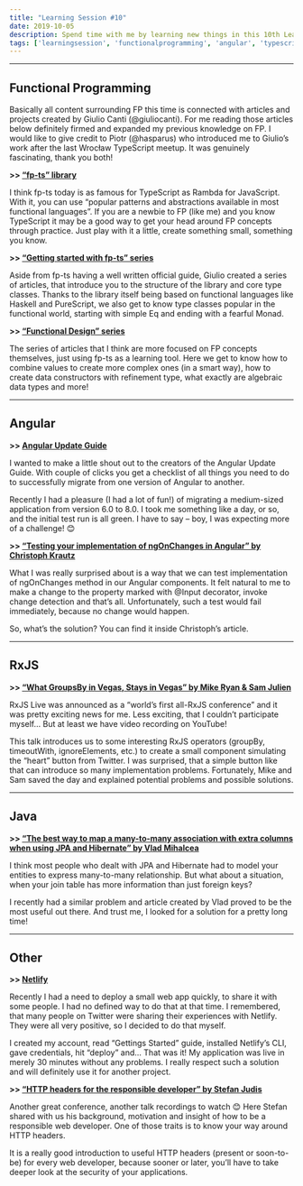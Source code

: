 ```yaml
---
title: "Learning Session #10"
date: 2019-10-05
description: Spend time with me by learning new things in this 10th Learning Session!
tags: ['learningsession', 'functionalprogramming', 'angular', 'typescript', 'rxjs', 'java', 'tools']
---
```


---

## Functional Programming

Basically all content surrounding FP this time is connected with articles and projects created by Giulio Canti (@giuliocanti). For me reading those articles below definitely firmed and expanded my previous knowledge on FP. I would like to give credit to Piotr (@hasparus) who introduced me to Giulio’s work after the last Wrocław TypeScript meetup. It was genuinely fascinating, thank you both!

**\>> [“fp-ts” library](https://gcanti.github.io/fp-ts/)**

I think fp-ts today is as famous for TypeScript as Rambda for JavaScript. With it, you can use “popular patterns and abstractions available in most functional languages”. If you are a newbie to FP (like me) and you know TypeScript it may be a good way to get your head around FP concepts through practice. Just play with it a little, create something small, something you know.

**\>> [“Getting started with fp-ts” series](https://dev.to/gcanti/getting-started-with-fp-ts-setoid-39f3)**

Aside from fp-ts having a well written official guide, Giulio created a series of articles, that introduce you to the structure of the library and core type classes. Thanks to the library itself being based on functional languages like Haskell and PureScript, we also get to know type classes popular in the functional world, starting with simple Eq and ending with a fearful Monad.

**\>> [“Functional Design” series](https://dev.to/gcanti/functional-design-combinators-14pn)**

The series of articles that I think are more focused on FP concepts themselves, just using fp-ts as a learning tool. Here we get to know how to combine values to create more complex ones (in a smart way), how to create data constructors with refinement type, what exactly are algebraic data types and more! 

---

## Angular

**\>> [Angular Update Guide](https://update.angular.io/)**

I wanted to make a little shout out to the creators of the Angular Update Guide. With couple of clicks you get a checklist of all things you need to do to successfully migrate from one version of Angular to another.

Recently I had a pleasure (I had a lot of fun!) of migrating a medium-sized application from version 6.0 to 8.0. I took me something like a day, or so, and the initial test run is all green. I have to say – boy, I was expecting more of a challenge! 😊

**\>> [“Testing your implementation of ngOnChanges in Angular” by Christoph Krautz](https://medium.com/@christophkrautz/testing-ngonchanges-in-angular-components-bbb3b4650ee8)**

What I was really surprised about is a way that we can test implementation of ngOnChanges method in our Angular components. It felt natural to me to make a change to the property marked with @Input decorator, invoke change detection and that’s all. Unfortunately, such a test would fail immediately, because no change would happen.

So, what’s the solution? You can find it inside Christoph’s article.

---

## RxJS

**\>> [“What GroupsBy in Vegas, Stays in Vegas” by Mike Ryan & Sam Julien](https://www.youtube.com/watch?v=hsr4ArAsOL4)**

RxJS Live was announced as a “world’s first all-RxJS conference” and it was pretty exciting news for me. Less exciting, that I couldn’t participate myself… But at least we have video recording on YouTube!

This talk introduces us to some interesting RxJS operators (groupBy, timeoutWith, ignoreElements, etc.) to create a small component simulating the “heart” button from Twitter. I was surprised, that a simple button like that can introduce so many implementation problems. Fortunately, Mike and Sam saved the day and explained potential problems and possible solutions.

---

## Java

**\>> [“The best way to map a many-to-many association with extra columns when using JPA and Hibernate” by Vlad Mihalcea](https://vladmihalcea.com/the-best-way-to-map-a-many-to-many-association-with-extra-columns-when-using-jpa-and-hibernate/)**

I think most people who dealt with JPA and Hibernate had to model your entities to express many-to-many relationship. But what about a situation, when your join table has more information than just foreign keys?

I recently had a similar problem and article created by Vlad proved to be the most useful out there. And trust me, I looked for a solution for a pretty long time!

---

## Other

**\>> [Netlify](https://www.netlify.com/)**

Recently I had a need to deploy a small web app quickly, to share it with some people. I had no defined way to do that at that time. I remembered, that many people on Twitter were sharing their experiences with Netlify. They were all very positive, so I decided to do that myself.

I created my account, read “Gettings Started” guide, installed Netlify’s CLI, gave credentials, hit “deploy” and… That was it! My application was live in merely 30 minutes without any problems. I really respect such a solution and will definitely use it for another project.

**\>> [“HTTP headers for the responsible developer” by Stefan Judis](https://www.youtube.com/watch?v=Mjqf2kkFLy8)**

Another great conference, another talk recordings to watch 😊 Here Stefan shared with us his background, motivation and insight of how to be a responsible web developer. One of those traits is to know your way around HTTP headers.

It is a really good introduction to useful HTTP headers (present or soon-to-be) for every web developer, because sooner or later, you’ll have to take deeper look at the security of your applications.